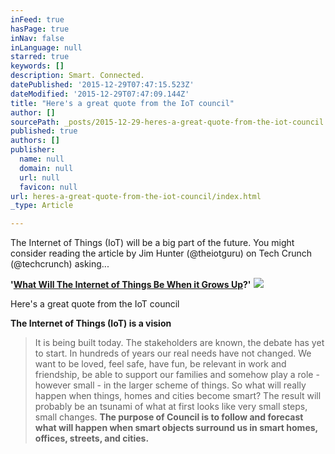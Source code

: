 ```yaml
---
inFeed: true
hasPage: true
inNav: false
inLanguage: null
starred: true
keywords: []
description: Smart. Connected.
datePublished: '2015-12-29T07:47:15.523Z'
dateModified: '2015-12-29T07:47:09.144Z'
title: "Here's a great quote from the IoT council"
author: []
sourcePath: _posts/2015-12-29-heres-a-great-quote-from-the-iot-council.md
published: true
authors: []
publisher:
  name: null
  domain: null
  url: null
  favicon: null
url: heres-a-great-quote-from-the-iot-council/index.html
_type: Article

---
```

The Internet of Things (IoT) will be a big part of the future. You might consider reading the article by Jim Hunter (@theiotguru) on Tech Crunch (@techcrunch) asking...

**'[What Will The Internet of Things Be When it Grows Up][0]?'**
![](https://s3-us-west-2.amazonaws.com/the-grid-img/p/9926e8559fd56778c703559847fbc26655e759ee.png)

Here's a great quote from the IoT council

**The Internet of Things (IoT) is a vision**

> It is being built today. The stakeholders are known, the debate has yet to start. In hundreds of years our real needs have not changed. We want to be loved, feel safe, have fun, be relevant in work and friendship, be able to support our families and somehow play a role - however small - in the larger scheme of things. So what will really happen when things, homes and cities become smart? The result will probably be an tsunami of what at first looks like very small steps, small changes. **The purpose of Council is to follow and  forecast what will happen when smart objects surround us in smart homes, offices, streets, and cities.**



[0]: http://techcrunch.com/2015/12/28/what-will-the-iot-be-when-it-grows-up/